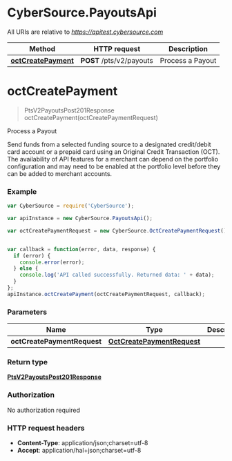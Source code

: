 # CyberSource.PayoutsApi

All URIs are relative to *https://apitest.cybersource.com*

Method | HTTP request | Description
------------- | ------------- | -------------
[**octCreatePayment**](PayoutsApi.md#octCreatePayment) | **POST** /pts/v2/payouts | Process a Payout


<a name="octCreatePayment"></a>
# **octCreatePayment**
> PtsV2PayoutsPost201Response octCreatePayment(octCreatePaymentRequest)

Process a Payout

Send funds from a selected funding source to a designated credit/debit card account or a prepaid card using an Original Credit Transaction (OCT). The availability of API features for a merchant can depend on the portfolio configuration and may need to be enabled at the portfolio level before they can be added to merchant accounts. 

### Example
```javascript
var CyberSource = require('CyberSource');

var apiInstance = new CyberSource.PayoutsApi();

var octCreatePaymentRequest = new CyberSource.OctCreatePaymentRequest(); // OctCreatePaymentRequest | 


var callback = function(error, data, response) {
  if (error) {
    console.error(error);
  } else {
    console.log('API called successfully. Returned data: ' + data);
  }
};
apiInstance.octCreatePayment(octCreatePaymentRequest, callback);
```

### Parameters

Name | Type | Description  | Notes
------------- | ------------- | ------------- | -------------
 **octCreatePaymentRequest** | [**OctCreatePaymentRequest**](OctCreatePaymentRequest.md)|  | 

### Return type

[**PtsV2PayoutsPost201Response**](PtsV2PayoutsPost201Response.md)

### Authorization

No authorization required

### HTTP request headers

 - **Content-Type**: application/json;charset=utf-8
 - **Accept**: application/hal+json;charset=utf-8

